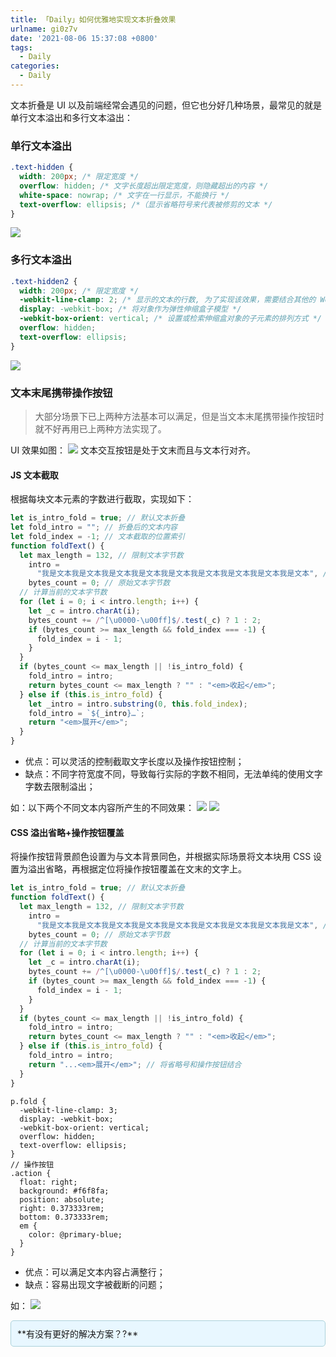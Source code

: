 ```yaml
---
title: 「Daily」如何优雅地实现文本折叠效果
urlname: gi0z7v
date: '2021-08-06 15:37:08 +0800'
tags:
  - Daily
categories:
  - Daily
---
```


文本折叠是 UI 以及前端经常会遇见的问题，但它也分好几种场景，最常见的就是单行文本溢出和多行文本溢出：

### 单行文本溢出

```css
.text-hidden {
  width: 200px; /* 限定宽度 */
  overflow: hidden; /* 文字长度超出限定宽度，则隐藏超出的内容 */
  white-space: nowrap; /* 文字在一行显示，不能换行 */
  text-overflow: ellipsis; /*（显示省略符号来代表被修剪的文本 */
}
```

![](https://cdn.nlark.com/yuque/0/2021/jpeg/250093/1628236258330-73109c79-21f2-4aed-9173-7675d31b769d.jpeg#align=left&display=inline&height=108&margin=%5Bobject%20Object%5D&originHeight=108&originWidth=289&size=0&status=done&style=none&width=289)

### 多行文本溢出

```css
.text-hidden2 {
  width: 200px; /* 限定宽度 */
  -webkit-line-clamp: 2; /* 显示的文本的行数, 为了实现该效果，需要结合其他的 WebKit 属性 */
  display: -webkit-box; /* 将对象作为弹性伸缩盒子模型 */
  -webkit-box-orient: vertical; /* 设置或检索伸缩盒对象的子元素的排列方式 */
  overflow: hidden;
  text-overflow: ellipsis;
}
```

![](https://cdn.nlark.com/yuque/0/2021/jpeg/250093/1628236561327-694c9bfc-c799-4516-ae46-7fff62344edd.jpeg#align=left&display=inline&height=95&margin=%5Bobject%20Object%5D&originHeight=95&originWidth=293&size=0&status=done&style=none&width=293)

### 文本末尾携带操作按钮

> 大部分场景下已上两种方法基本可以满足，但是当文本末尾携带操作按钮时就不好再用已上两种方法实现了。

UI 效果如图：
![](https://cdn.nlark.com/yuque/0/2021/jpeg/250093/1628237149834-7a732f71-b576-47f2-bcc7-757d1319b2dd.jpeg#align=left&display=inline&height=135&margin=%5Bobject%20Object%5D&originHeight=135&originWidth=434&size=0&status=done&style=none&width=434)
文本交互按钮是处于文末而且与文本行对齐。

#### JS 文本截取

根据每块文本元素的字数进行截取，实现如下：

```javascript
let is_intro_fold = true; // 默认文本折叠
let fold_intro = ""; // 折叠后的文本内容
let fold_index = -1; // 文本截取的位置索引
function foldText() {
  let max_length = 132, // 限制文本字节数
    intro =
      "我是文本我是文本我是文本我是文本我是文本我是文本我是文本我是文本我是文本", //  原始文本
    bytes_count = 0; // 原始文本字节数
  // 计算当前的文本字节数
  for (let i = 0; i < intro.length; i++) {
    let _c = intro.charAt(i);
    bytes_count += /^[\u0000-\u00ff]$/.test(_c) ? 1 : 2;
    if (bytes_count >= max_length && fold_index === -1) {
      fold_index = i - 1;
    }
  }
  if (bytes_count <= max_length || !is_intro_fold) {
    fold_intro = intro;
    return bytes_count <= max_length ? "" : "<em>收起</em>";
  } else if (this.is_intro_fold) {
    let _intro = intro.substring(0, this.fold_index);
    fold_intro = `${_intro}…`;
    return "<em>展开</em>";
  }
}
```

- 优点：可以灵活的控制截取文字长度以及操作按钮控制；
- 缺点：不同字符宽度不同，导致每行实际的字数不相同，无法单纯的使用文字字数去限制溢出；

如：以下两个不同文本内容所产生的不同效果：
![](https://cdn.nlark.com/yuque/0/2021/jpeg/250093/1628238182417-636d5ae4-4cbf-4eb9-b17c-cc689563e24e.jpeg#align=left&display=inline&height=125&margin=%5Bobject%20Object%5D&originHeight=125&originWidth=435&size=0&status=done&style=none&width=435)
![](https://cdn.nlark.com/yuque/0/2021/jpeg/250093/1628238430536-955ec13b-1aad-44cb-abcc-a9caf5671333.jpeg#align=left&display=inline&height=134&margin=%5Bobject%20Object%5D&originHeight=134&originWidth=432&size=0&status=done&style=none&width=432)

#### CSS 溢出省略+操作按钮覆盖

将操作按钮背景颜色设置为与文本背景同色，并根据实际场景将文本块用 CSS 设置为溢出省略，再根据定位将操作按钮覆盖在文末的文字上。

```javascript
let is_intro_fold = true; // 默认文本折叠
function foldText() {
  let max_length = 132, // 限制文本字节数
    intro =
      "我是文本我是文本我是文本我是文本我是文本我是文本我是文本我是文本我是文本", //  原始文本
    bytes_count = 0; // 原始文本字节数
  // 计算当前的文本字节数
  for (let i = 0; i < intro.length; i++) {
    let _c = intro.charAt(i);
    bytes_count += /^[\u0000-\u00ff]$/.test(_c) ? 1 : 2;
    if (bytes_count >= max_length && fold_index === -1) {
      fold_index = i - 1;
    }
  }
  if (bytes_count <= max_length || !is_intro_fold) {
    fold_intro = intro;
    return bytes_count <= max_length ? "" : "<em>收起</em>";
  } else if (this.is_intro_fold) {
    fold_intro = intro;
    return "...<em>展开</em>"; // 将省略号和操作按钮结合
  }
}
```

```less
p.fold {
  -webkit-line-clamp: 3;
  display: -webkit-box;
  -webkit-box-orient: vertical;
  overflow: hidden;
  text-overflow: ellipsis;
}
// 操作按钮
.action {
  float: right;
  background: #f6f8fa;
  position: absolute;
  right: 0.373333rem;
  bottom: 0.373333rem;
  em {
    color: @primary-blue;
  }
}
```

- 优点：可以满足文本内容占满整行；
- 缺点：容易出现文字被截断的问题；

如：
![](https://cdn.nlark.com/yuque/0/2021/jpeg/250093/1628239233062-1c2b7465-9212-45fd-9a6b-82ff19c5770a.jpeg#align=left&display=inline&height=129&margin=%5Bobject%20Object%5D&originHeight=129&originWidth=434&size=0&status=done&style=none&width=434)

<div style="background: #E8F7FF;padding:10px;border: 1px solid #ABD2DA;border-radius:5px;margin-bottom:5px;">**有没有更好的解决方案？?**</div>
